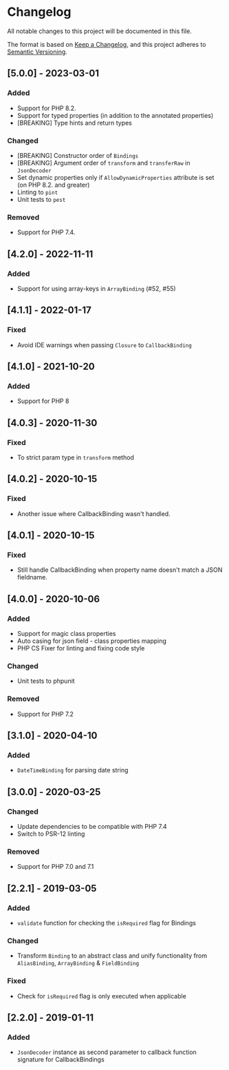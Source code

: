 # Changelog
All notable changes to this project will be documented in this file.

The format is based on [Keep a Changelog](https://keepachangelog.com/en/1.0.0/),
and this project adheres to [Semantic Versioning](https://semver.org/spec/v2.0.0.html).

## [5.0.0] - 2023-03-01
### Added
- Support for PHP 8.2.
- Support for typed properties (in addition to the annotated properties)
- [BREAKING] Type hints and return types

### Changed
- [BREAKING] Constructor order of `Bindings`
- [BREAKING] Argument order of `transform` and `transferRaw` in `JsonDecoder`
- Set dynamic properties only if `AllowDynamicProperties` attribute is set (on PHP 8.2. and greater)
- Linting to `pint`
- Unit tests to `pest`

### Removed
- Support for PHP 7.4.

## [4.2.0] - 2022-11-11
### Added
- Support for using array-keys in `ArrayBinding` (#52, #55)

## [4.1.1] - 2022-01-17
### Fixed
- Avoid IDE warnings when passing `Closure` to `CallbackBinding`

## [4.1.0] - 2021-10-20
### Added
- Support for PHP 8

## [4.0.3] - 2020-11-30
### Fixed
- To strict param type in `transform` method

## [4.0.2] - 2020-10-15
### Fixed
- Another issue where CallbackBinding wasn't handled.

## [4.0.1] - 2020-10-15
### Fixed
- Still handle CallbackBinding when property name doesn't match a JSON fieldname.

## [4.0.0] - 2020-10-06
### Added
- Support for magic class properties
- Auto casing for json field - class properties mapping
- PHP CS Fixer for linting and fixing code style

### Changed
- Unit tests to phpunit

### Removed
- Support for PHP 7.2

## [3.1.0] - 2020-04-10
### Added
- `DateTimeBinding` for parsing date string

## [3.0.0] - 2020-03-25
### Changed
- Update dependencies to be compatible with PHP 7.4
- Switch to PSR-12 linting

### Removed
- Support for PHP 7.0 and 7.1

## [2.2.1] - 2019-03-05
### Added
- `validate` function for checking the `isRequired` flag for Bindings

### Changed
- Transform `Binding` to an abstract class and unify functionality from `AliasBinding`, `ArrayBinding` & `FieldBinding`

### Fixed
- Check for `isRequired` flag is only executed when applicable

## [2.2.0] - 2019-01-11
### Added
- `JsonDecoder` instance as second parameter to callback function signature for CallbackBindings
